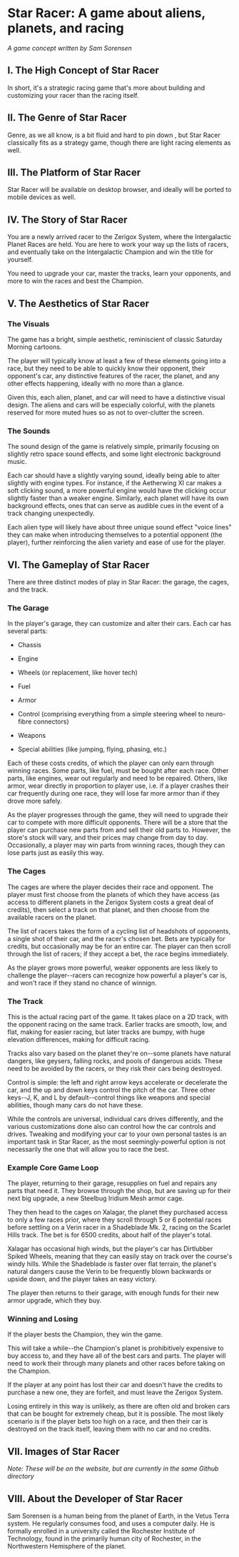 Star Racer: A game about aliens, planets, and racing
======
*A game concept written by Sam Sorensen*

## I. The High Concept of Star Racer

In short, it's a strategic racing game that's more about building and customizing your racer than the racing itself.

## II. The Genre of Star Racer

Genre, as we all know, is a bit fluid and hard to pin down , but Star Racer classically fits as a strategy game, though there are light racing elements as well.

## III. The Platform of Star Racer

Star Racer will be available on desktop browser, and ideally will be ported to mobile devices as well.

## IV. The Story of Star Racer

You are a newly arrived racer to the Zerigox System, where the Intergalactic Planet Races are held. You are here to work your way up the lists of racers, and eventually take on the Intergalactic Champion and win the title for yourself.

You need to upgrade your car, master the tracks, learn your opponents, and more to win the races and best the Champion.

## V. The Aesthetics of Star Racer

### The Visuals

The game has a bright, simple aesthetic, reminiscient of classic Saturday Morning cartoons. 

The player will typically know at least a few of these elements going into a race, but they need to be able to quickly know their opponent, their opponent's car, any distinctive features of the racer, the planet, and any other effects happening, ideally with no more than a glance.

Given this, each alien, planet, and car will need to have a distinctive visual design. The aliens and cars will be especially colorful, with the planets reserved for more muted hues so as not to over-clutter the screen.

### The Sounds

The sound design of the game is relatively simple, primarily focusing on slightly retro space sound effects, and some light electronic background music.

Each car should have a slightly varying sound, ideally being able to alter slightly with engine types. For instance, if the Aetherwing XI car makes a soft clicking sound, a more powerful engine would have the clicking occur slightly faster than a weaker engine. Similarly, each planet will have its own background effects, ones that can serve as audible cues in the event of a track changing unexpectedly.

Each alien type will likely have about three unique sound effect "voice lines" they can make when introducing themselves to a potential opponent (the player), further reinforcing the alien variety and ease of use for the player. 

## VI. The Gameplay of Star Racer

There are three distinct modes of play in Star Racer: the garage, the cages, and the track.

### The Garage

In the player's garage, they can customize and alter their cars. Each car has several parts:

 - Chassis
 
 - Engine
 
 - Wheels (or replacement, like hover tech)
 
 - Fuel
 
 - Armor
 
 - Control (comprising everything from a simple steering wheel to neuro-fibre connectors)
 
 - Weapons
 
 - Special abilities (like jumping, flying, phasing, etc.)
 
Each of these costs credits, of which the player can only earn through winning races. Some parts, like fuel, must be bought after each race. Other parts, like engines, wear out regularly and need to be repaired. Others, like armor, wear directly in proportion to player use, i.e. if a player crashes their car frequently during one race, they will lose far more armor than if they drove more safely.

As the player progresses through the game, they will need to upgrade their car to compete with more difficult opponents. There will be a store that the player can purchase new parts from and sell their old parts to. However, the store's stock will vary, and their prices may change from day to day. Occasionally, a player may win parts from winning races, though they can lose parts just as easily this way.

### The Cages

The cages are where the player decides their race and opponent. The player must first choose from the planets of which they have access (as access to different planets in the Zerigox System costs a great deal of credits), then select a track on that planet, and then choose from the available racers on the planet.

The list of racers takes the form of a cycling list of headshots of opponents, a single shot of their car, and the racer's chosen bet. Bets are typically for credits, but occasionally may be for an entire car. The player can then scroll through the list of racers; if they accept a bet, the race begins immediately. 

As the player grows more powerful, weaker opponents are less likely to challenge the player--racers can recognize how powerful a player's car is, and won't race if they stand no chance of winnign.

### The Track

This is the actual racing part of the game. It takes place on a 2D track, with the opponent racing on the same track. Earlier tracks are smooth, low, and flat, making for easier racing, but later tracks are bumpy, with huge elevation differences, making for difficult racing.

Tracks also vary based on the planet they're on--some planets have natural dangers, like geysers, falling rocks, and pools of dangerous acids. These need to be avoided by the racers, or they risk their cars being destroyed.

Control is simple: the left and right arrow keys accelerate or decelerate the car, and the up and down keys control the pitch of the car. Three other keys--J, K, and L by default--control things like weapons and special abilities, though many cars do not have these.

While the controls are universal, individual cars drives differently, and the various customizations done also can control how the car controls and drives. Tweaking and modifying your car to your own personal tastes is an important task in Star Racer, as the most seemingly-powerful option is not necessarily the one that will allow you to race the best.

### Example Core Game Loop

The player, returning to their garage, resupplies on fuel and repairs any parts that need it. They browse through the shop, but are saving up for their next big upgrade, a new Steelbug Iridium Mesh armor cage.

They then head to the cages on Xalagar, the planet they purchased access to only a few races prior, where they scroll through 5 or 6 potential races before settling on a Verin racer in a Shadeblade Mk. 2, racing on the Scarlet Hills track. The bet is for 6500 credits, about half of the player's total.

Xalagar has occasional high winds, but the player's car has Dirtlubber Spiked Wheels, meaning that they can easily stay on track over the course's windy hills. While the Shadeblade is faster over flat terrain, the planet's natural dangers cause the Verin to be frequently blown backwards or upside down, and the player takes an easy victory.

The player then returns to their garage, with enough funds for their new armor upgrade, which they buy.

### Winning and Losing

If the player bests the Champion, they win the game.

This will take a while--the Champion's planet is prohibitively expensive to buy access to, and they have all of the best cars and parts. The player will need to work their through many planets and other races before taking on the Champion.

If the player at any point has lost their car and doesn't have the credits to purchase a new one, they are forfeit, and must leave the Zerigox System. 

Losing entirely in this way is unlikely, as there are often old and broken cars that can be bought for extremely cheap, but it is possible. The most likely scenario is if the player bets too high on a race, and then their car is destroyed on the track itself, leaving them with no car and no credits.

## VII. Images of Star Racer

*Note: These will be on the website, but are currently in the same Github directory*

## VIII. About the Developer of Star Racer

Sam Sorensen is a human being from the planet of Earth, in the Vetus Terra system. He regularly consumes food, and uses a computer daily. He is formally enrolled in a university called the Rochester Institute of Technology, found in the primarily human city of Rochester, in the Northwestern Hemisphere of the planet. 



